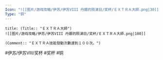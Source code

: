 ```yaml
---
Icon: "![[图片/游戏攻略/伊苏/伊苏VIII 丹娜的陨涕日/奖杯/ＥＸＴＲＡ大師.png|30]]"
Type: "铜"
---
```

```ad-common-bronze-trophy
title: (Title:: "ＥＸＴＲＡ大師")
![[图片/游戏攻略/伊苏/伊苏VIII 丹娜的陨涕日/奖杯/ＥＸＴＲＡ大師.png|100]]

(Comment:: "ＥＸＴＲＡ技能發動次數達到１００次。")
```

#伊苏/伊苏VIII/奖杯 #奖杯 #铜
